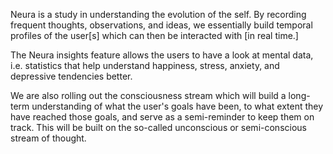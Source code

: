 Neura is a study in understanding the evolution of the self.
By recording frequent thoughts, observations, and ideas, we essentially build temporal profiles of the user[s] which can then be interacted with [in real time.]

The Neura insights feature allows the users to have a look at mental data, i.e. statistics that help understand happiness, stress, anxiety, and depressive tendencies better.

We are also rolling out the consciousness stream which will build a long-term understanding of what the user's goals have been, to what extent they have reached those goals, and serve as a semi-reminder to keep them on track. This will be built on the so-called unconscious or semi-conscious stream of thought.

